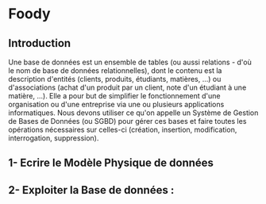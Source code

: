 # Foody

## Introduction
Une base de données est un ensemble de tables (ou aussi relations - d'où le nom de base
de données relationnelles), dont le contenu est la description d'entités (clients, produits,
étudiants, matières, ...) ou d'associations (achat d'un produit par un client, note d'un
étudiant à une matière, ...).
Elle a pour but de simplifier le fonctionnement d'une organisation ou d'une entreprise via
une ou plusieurs applications informatiques.
Nous devons utiliser ce qu'on appelle un Système de Gestion de Bases de
Données (ou SGBD) pour gérer ces bases et faire toutes les opérations nécessaires sur
celles-ci (création, insertion, modification, interrogation, suppression).

## 1- Ecrire le Modèle Physique de données

## 2- Exploiter la Base de données :
